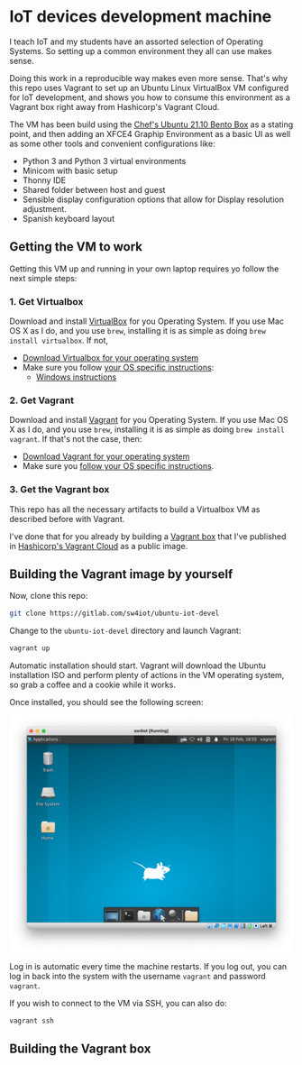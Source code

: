 # IoT devices development machine

I teach IoT and my students have an assorted selection of Operating Systems. So setting up a common environment they all can use makes sense.

Doing this work in a reproducible way makes even more sense. That's why this repo uses Vagrant to set up an Ubuntu Linux VirtualBox VM configured for IoT development, and shows you how to consume this environment as a Vagrant box right away from Hashicorp's Vagrant Cloud.

The VM has been build using the [Chef's Ubuntu 21.10 Bento Box](https://app.vagrantup.com/bento/boxes/ubuntu-21.10) as a stating point, and then adding an XFCE4 Graphip Environment as a basic UI as well as some other tools and convenient configurations like:

- Python 3 and Python 3 virtual environments
- Minicom with basic setup
- Thonny IDE
- Shared folder between host and guest
- Sensible display configuration options that allow for Display resolution adjustment.
- Spanish keyboard layout

## Getting the VM to work
Getting this VM up and running in your own laptop requires yo follow the next simple steps:

### 1. Get Virtualbox
Download and install [VirtualBox](https://www.virtualbox.org) for you Operating System. If you use Mac OS X as I do, and you use `brew`, installing it is as simple as doing `brew install virtualbox`. If not,
- [Download Virtualbox for your operating system](https://www.virtualbox.org/wiki/Downloads)
- Make sure you follow [your OS specific instructions](https://www.virtualbox.org/manual/ch02.html):
  - [Windows instructions](https://www.virtualbox.org/manual/ch02.html#installation_windows)

### 2. Get Vagrant
Download and install [Vagrant](https://www.vagrantup.com/) for you Operating System. If you use Mac OS X as I do, and you use `brew`, installing it is as simple as doing `brew install vagrant`. If that's not the case, then:
- [Download Vagrant for your operating system](https://www.vagrantup.com/downloads)
-  Make sure you [follow your OS specific instructions](https://www.vagrantup.com/docs/installation#installing-vagrant).

### 3. Get the Vagrant box
This repo has all the necessary artifacts to build a Virtualbox VM as described before with Vagrant.

I've done that for you already by building a [Vagrant box](https://www.vagrantup.com/docs/boxes) that I've published in [Hashicorp's Vagrant Cloud](https://www.vagrantup.com/docs/boxes) as a public image.



## Building the Vagrant image by yourself

Now, clone this repo:

```bash
git clone https://gitlab.com/sw4iot/ubuntu-iot-devel
```

Change to the `ubuntu-iot-devel` directory and launch Vagrant:
```bash
vagrant up
```

Automatic installation should start. Vagrant will download the Ubuntu installation ISO and perform plenty of actions in the VM operating system, so grab a coffee and a cookie while it works.

Once installed, you should see the following screen:

![XFCE4 Desktop](./img/XFCE4_basic_screen.png)

Log in is automatic every time the machine restarts. If you log out, you can log in back into the system with the username `vagrant` and password `vagrant`.

If you wish to connect to the VM via SSH, you can also do:

```bash
vagrant ssh
```

## Building the Vagrant box

